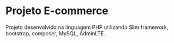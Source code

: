 # Projeto E-commerce

Projeto desenvolvido na linguagem PHP utilizando Slim framework, bootstrap, composer, MySQL, AdminLTE.
